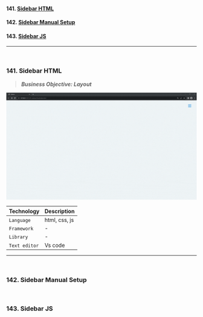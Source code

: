 #### 141. [Sidebar HTML](#141)

#### 142. [Sidebar Manual Setup](#142)

#### 143. [Sidebar JS](#143)

---

<br>

### 141. Sidebar HTML<a id="141"></a>

> **_Business Objective: Layout_**

<img src="notes/app.gif" >

| Technology    | Description   |
| ------------- | ------------- |
| `Language`    | html, css, js |
| `Framework`   | -             |
| `Library`     | -             |
| `Text editor` | Vs code       |

---

<br>

### 142. Sidebar Manual Setup<a id="142"></a>

<br>

### 143. Sidebar JS<a id="143"></a>

<br>
